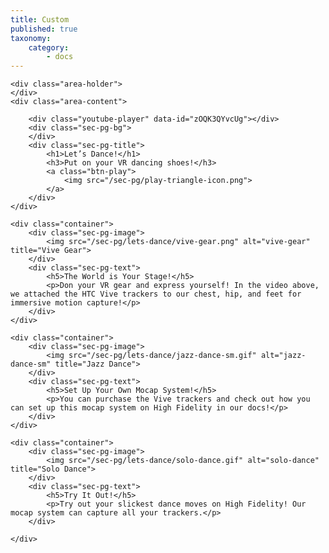 ```yaml
---
title: Custom
published: true
taxonomy:
    category:
        - docs
---
```


<!--While modifying the content of this page, ensure to only replace the text and image and video URL information. Contact nimisha@highfidelity.io to make changes to the design. -->

<div class="video-container">

```
<div class="area-holder">
</div>
<div class="area-content">
	
	<div class="youtube-player" data-id="zOQK3QYvcUg"></div>
	<div class="sec-pg-bg">
	</div>
	<div class="sec-pg-title">
		<h1>Let’s Dance!</h1>
		<h3>Put on your VR dancing shoes!</h3>
		<a class="btn-play">
			<img src="/sec-pg/play-triangle-icon.png">
		</a>
	</div>
</div>
```

</div>

<div id="sec-pg-body-1" class="sec-pg-content content-reversed">

```
<div class="container">
	<div class="sec-pg-image">
		<img src="/sec-pg/lets-dance/vive-gear.png" alt="vive-gear" title="Vive Gear">
	</div>
	<div class="sec-pg-text">
		<h5>The World is Your Stage!</h5>
	    <p>Don your VR gear and express yourself! In the video above, we attached the HTC Vive trackers to our chest, hip, and feet for immersive motion capture!</p>
	</div>
</div>
```

</div>
<div id="sec-pg-body-2" class="sec-pg-content">

```
<div class="container">
	<div class="sec-pg-image">
		<img src="/sec-pg/lets-dance/jazz-dance-sm.gif" alt="jazz-dance-sm" title="Jazz Dance">
	</div>
	<div class="sec-pg-text">
		<h5>Set Up Your Own Mocap System!</h5>
	    <p>You can purchase the Vive trackers and check out how you can set up this mocap system on High Fidelity in our docs!</p>
	</div>
</div>
```

</div>
<div id="sec-pg-body-3" class="sec-pg-content content-reversed">

```
<div class="container">
	<div class="sec-pg-image">
		<img src="/sec-pg/lets-dance/solo-dance.gif" alt="solo-dance" title="Solo Dance">
	</div>
	<div class="sec-pg-text">
		<h5>Try It Out!</h5>
	    <p>Try out your slickest dance moves on High Fidelity! Our mocap system can capture all your trackers.</p>
	</div>
	
</div>
```

</div>

